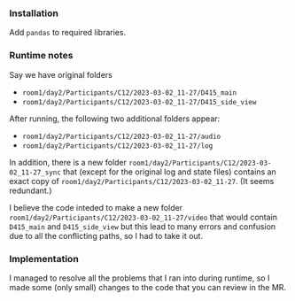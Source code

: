 ### Installation

Add `pandas` to required libraries.

### Runtime notes

Say we have original folders 

- `room1/day2/Participants/C12/2023-03-02_11-27/D415_main`
- `room1/day2/Participants/C12/2023-03-02_11-27/D415_side_view`

After running, the following two additional folders appear:

- `room1/day2/Participants/C12/2023-03-02_11-27/audio`
- `room1/day2/Participants/C12/2023-03-02_11-27/log`

In addition, there is a new folder `room1/day2/Participants/C12/2023-03-02_11-27_sync` that (except for the original log and state files) contains an exact copy of `room1/day2/Participants/C12/2023-03-02_11-27`. (It seems redundant.)

I believe the code inteded to make a new folder `room1/day2/Participants/C12/2023-03-02_11-27/video` that would contain `D415_main` and `D415_side_view` but this lead to many errors and confusion due to all the conflicting paths, so I had to take it out.

### Implementation

I managed to resolve all the problems that I ran into during runtime, so I made some (only small) changes to the code that you can review in the MR.
